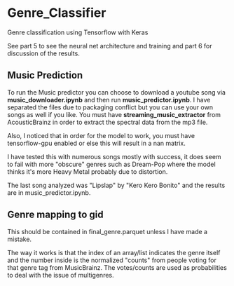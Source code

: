 # Genre_Classifier
Genre classification using Tensorflow with Keras

See part 5 to see the neural net architecture and training and part 6 for discussion of the results.

## Music Prediction
To run the Music predictor you can choose to download a youtube song via **music_downloader.ipynb** and then run **music_predictor.ipynb**. I have separated the files due to packaging conflict but you can use your own songs as well if you like. You must have **streaming_music_extractor** from AcousticBrainz in order to extract the spectral data from the mp3 file.

Also, I noticed that in order for the model to work, you must have tensorflow-gpu enabled or else this will result in a nan matrix. 

I have tested this with numerous songs mostly with success, it does seem to fail with more "obscure" genres such as Dream-Pop where the model thinks it's more Heavy Metal probably due to distortion. 

The last song analyzed was "Lipslap" by "Kero Kero Bonito" and the results are in music_predictor.ipynb.

## Genre mapping to gid
This should be contained in final_genre.parquet unless I have made a mistake.

The way it works is that the index of an array/list indicates the genre itself and the number inside is the normalized "counts" from people voting for that genre tag from MusicBrainz. The votes/counts are used as probabilities to deal with the issue of multigenres.
